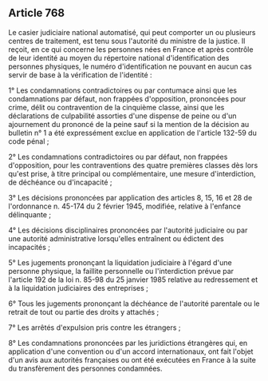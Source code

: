 Article 768
----
Le casier judiciaire national automatisé, qui peut comporter un ou plusieurs
centres de traitement, est tenu sous l'autorité du ministre de la justice. Il
reçoit, en ce qui concerne les personnes nées en France et après contrôle de
leur identité au moyen du répertoire national d'identification des personnes
physiques, le numéro d'identification ne pouvant en aucun cas servir de base à
la vérification de l'identité :

1° Les condamnations contradictoires ou par contumace ainsi que les
condamnations par défaut, non frappées d'opposition, prononcées pour crime,
délit ou contravention de la cinquième classe, ainsi que les déclarations de
culpabilité assorties d'une dispense de peine ou d'un ajournement du prononcé de
la peine sauf si la mention de la décision au bulletin n° 1 a été expressément
exclue en application de l'article 132-59 du code pénal ;

2° Les condamnations contradictoires ou par défaut, non frappées d'opposition,
pour les contraventions des quatre premières classes dès lors qu'est prise, à
titre principal ou complémentaire, une mesure d'interdiction, de déchéance ou
d'incapacité ;

3° Les décisions prononcées par application des articles 8, 15, 16 et 28 de
l'ordonnance n. 45-174 du 2 février 1945, modifiée, relative à l'enfance
délinquante ;

4° Les décisions disciplinaires prononcées par l'autorité judiciaire ou par une
autorité administrative lorsqu'elles entraînent ou édictent des incapacités ;

5° Les jugements prononçant la liquidation judiciaire à l'égard d'une personne
physique, la faillite personnelle ou l'interdiction prévue par l'article 192 de
la loi n. 85-98 du 25 janvier 1985 relative au redressement et à la liquidation
judiciaires des entreprises ;

6° Tous les jugements prononçant la déchéance de l'autorité parentale ou le
retrait de tout ou partie des droits y attachés ;

7° Les arrêtés d'expulsion pris contre les étrangers ;

8° Les condamnations prononcées par les juridictions étrangères qui, en
application d'une convention ou d'un accord internationaux, ont fait l'objet
d'un avis aux autorités françaises ou ont été exécutées en France à la suite du
transfèrement des personnes condamnées.
